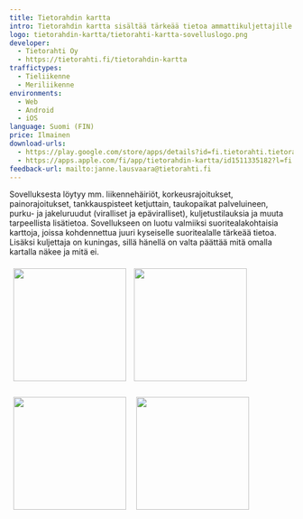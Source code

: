 ```yaml
---
title: Tietorahdin kartta
intro: Tietorahdin kartta sisältää tärkeää tietoa ammattikuljettajille ja ajojärjestelijöille. Kartan tietoja ylläpitää yli 5400 ammattikuljettajaa (3.11.2020).
logo: tietorahdin-kartta/tietorahti-kartta-sovelluslogo.png
developer:
  - Tietorahti Oy
  - https://tietorahti.fi/tietorahdin-kartta
traffictypes: 
  - Tieliikenne
  - Meriliikenne
environments:
  - Web
  - Android
  - iOS
language: Suomi (FIN)
price: Ilmainen
download-urls:
  - https://play.google.com/store/apps/details?id=fi.tietorahti.tietorahdinkartta
  - https://apps.apple.com/fi/app/tietorahdin-kartta/id1511335182?l=fi
feedback-url: mailto:janne.lausvaara@tietorahti.fi
---
```


Sovelluksesta löytyy mm. liikennehäiriöt, korkeusrajoitukset, painorajoitukset, tankkauspisteet ketjuttain,
taukopaikat palveluineen, purku- ja jakeluruudut (viralliset ja epäviralliset), kuljetustilauksia ja 
muuta tarpeellista lisätietoa. Sovellukseen on luotu valmiiksi suoritealakohtaisia karttoja, 
joissa kohdennettua juuri kyseiselle suoritealalle tärkeää tietoa. Lisäksi kuljettaja on kuningas, 
sillä hänellä on valta päättää mitä omalla kartalla näkee ja mitä ei.

<img src="{{ site.baseurl }}/img/tietorahdin-kartta/iPhone0.png" width="200" style="padding: 7px;"><img src="{{ site.baseurl }}/img/tietorahdin-kartta/iPhone1.png" width="200" style="padding: 7px;">

<img src="{{ site.baseurl }}/img/tietorahdin-kartta/iPhone2.png" width="200" style="padding: 7px;">
<img src="{{ site.baseurl }}/img/tietorahdin-kartta/iPhone3.png" width="200" style="padding: 7px;">